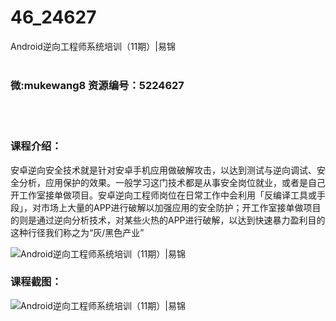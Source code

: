 # 46_24627
Android逆向工程师系统培训（11期）|易锦
<br/></br>
<h3>微:mukewang8 资源编号：5224627</h3>
<br/></br>
<h3>课程介绍：</h3>
<p>安卓逆向安全技术就是针对安卓手机应用做破解攻击，以达到测试与逆向调试、安全分析，应用保护的效果。一般学习这门技术都是从事安全岗位就业，或者是自己开工作室接单做项目。安卓逆向工程师岗位在日常工作中会利用「反编译工具或手段」，对市场上大量的APP进行破解以加强应用的安全防护；开工作室接单做项目的则是通过逆向分析技术，对某些火热的APP进行破解，以达到快速暴力盈利目的这种行径我们称之为“灰/黑色产业”</p>
<p><img src="https://www.ko996.com/wp-content/uploads/img/2022/06/1-32-300x114.png" alt="Android逆向工程师系统培训（11期）|易锦"></p>
<div class="info-desc">
<h3>课程截图：</h3>
<p><img src="https://www.ko996.com/wp-content/uploads/img/2022/06/2-29.png" alt="Android逆向工程师系统培训（11期）|易锦"></p>


			
</div>
